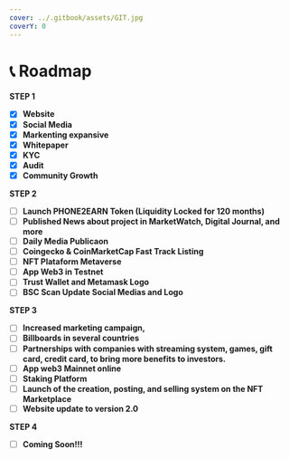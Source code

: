 ```yaml
---
cover: ../.gitbook/assets/GIT.jpg
coverY: 0
---
```


# 📞 Roadmap

**STEP 1**&#x20;

* [x] **Website**
* [x] **Social Media**
* [x] **Markenting expansive**
* [x] **Whitepaper**
* [x] **KYC**
* [x] **Audit**
* [x] **Community Growth**

**STEP 2**

* [ ] **Launch PHONE2EARN Token (Liquidity Locked for 120 months)**
* [ ] **Published News about project in MarketWatch, Digital Journal, and more**
* [ ] **Daily Media Publicaon**
* [ ] **Coingecko & CoinMarketCap Fast Track Listing**
* [ ] **NFT Plataform Metaverse**
* [ ] **App Web3 in Testnet**
* [ ] **Trust Wallet and Metamask Logo**
* [ ] **BSC Scan Update Social Medias and Logo**

**STEP 3**

* [ ] **Increased marketing campaign,**
* [ ] **Billboards in several countries**
* [ ] **Partnerships with companies with streaming system, games, gift card, credit card, to bring more benefits to investors.**
* [ ] **App web3 Mainnet online**
* [ ] **Staking Platform**
* [ ] **Launch of the creation, posting, and selling system on the NFT Marketplace**
* [ ] **Website update to version 2.0**

**STEP 4**

* [ ] **Coming Soon!!!**
